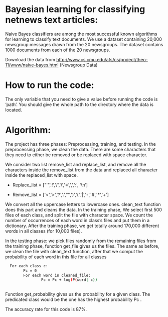 # Bayesian learning for classifying netnews text articles:




Naive Bayes classifiers are among the most successful known algorithms for learning to classify text documents. We use a dataset containing 20,000 newsgroup messages drawn from the 20 newsgroups. The dataset contains 1000 documents from each of the 20 newsgroups. 

Download the data from http://www.cs.cmu.edu/afs/cs/project/theo-11/www/naive-bayes.html (Newsgroup Data)

# How to run the code:

The only variable that you need to give a value before running the code is ‘path’. You should give the whole path to the directory where the data is located. 

 
# Algorithm:
The project has three phases: Preprocessing, training, and testing. In the preprocessing phase, we clean the data. There are some characters that they need to either be removed or be replaced with space character.

We  consider two list remove_list and replace_list, and remove all the characters inside the remove_list from the data and replaced all character inside the replaced_list with space. 

- Replace_list = ["'",'!','/','\\','=',',',':', ‘\n’]

- Remove_list = ['<','>','?','.','"',')','(','|','-','#','*','+']

We convert all the uppercase letters to lowercase ones. clean_text function does this part and cleans the data.
In the training phase, We select first 500 files of each class, and split the file with character space. We count the number of occurrences of each word in class’s files and put them in a dictionary. After the training phase, we get totally around 170,000 different words in all classes (for 10,000 files).

In the testing phase: we pick files randomly from the remaining files from the training phase, function get_file gives us the files. The same as before, we clean the file with clean_text function, after that we comput the probability of each word in this file for all classes

```sh
  For each class c:
        Pc = 0
        For each word in cleaned_file:
                Pc = Pc + log(P(word| c))
       
```
Function get_probability gives us the probability for a given class. The predicated class would be the one has the highest probability Pc .

The accuracy rate for this code is 87%.
